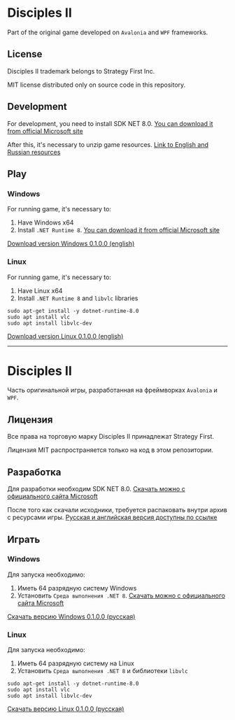 # Disciples II
Part of the original game developed on `Avalonia` and `WPF` frameworks.

## License
Disciples II trademark belongs to Strategy First Inc.

MIT license distributed only on source code in this repository.

## Development
For development, you need to install SDK NET 8.0. [You can download it from official Microsoft site](https://dotnet.microsoft.com/en-us/download/dotnet/8.0) 

After this, it's necessary to unzip game resources. [Link to English and Russian resources](https://onedrive.live.com/?authkey=%21ACKM5znYwj8j%5FtQ&id=A7FF1191A63D99FB%213000&cid=A7FF1191A63D99FB)

## Play
### Windows
For running game, it's necessary to:
1. Have Windows x64
2. Install `.NET Runtime 8`. [You can download it from official Microsoft site](https://dotnet.microsoft.com/en-us/download/dotnet/8.0) 

[Download version Windows 0.1.0.0 (english)](https://onedrive.live.com/?authkey=%21ACKM5znYwj8j%5FtQ&id=A7FF1191A63D99FB%212766&cid=A7FF1191A63D99FB)

### Linux
For running game, it's necessary to:
1. Have Linux x64
2. Install `.NET Runtime 8` and `libvlc` libraries
```
sudo apt-get install -y dotnet-runtime-8.0
sudo apt install vlc
sudo apt install libvlc-dev
```

[Download version Linux 0.1.0.0 (english)](https://onedrive.live.com/?authkey=%21ACKM5znYwj8j%5FtQ&id=A7FF1191A63D99FB%212765&cid=A7FF1191A63D99FB)


****

# Disciples II
Часть оригинальной игры, разработанная на фреймворках `Avalonia` и `WPF`.

## Лицензия
Все права на торговую марку Disciples II принадлежат Strategy First.

Лицензия MIT распространяется только на код в этом репозитории.

## Разработка
Для разработки необходим SDK NET 8.0. [Скачать можно с официального сайта Microsoft](https://dotnet.microsoft.com/ru-ru/download/dotnet/8.0) 

После того как скачали исходники, требуется распаковать внутри архив с ресурсами игры. [Русская и английская версия доступны по ссылке](https://onedrive.live.com/?authkey=%21ACKM5znYwj8j%5FtQ&id=A7FF1191A63D99FB%213000&cid=A7FF1191A63D99FB)

## Играть
### Windows
Для запуска необходимо:
1. Иметь 64 разрядную систему Windows
2. Установить `Среда выполнения .NET 8`. [Скачать можно с официального сайта Microsoft](https://dotnet.microsoft.com/ru-ru/download/dotnet/8.0)

[Скачать версию Windows 0.1.0.0 (русская)](https://onedrive.live.com/?authkey=%21ACKM5znYwj8j%5FtQ&id=A7FF1191A63D99FB%212769&cid=A7FF1191A63D99FB)

### Linux
Для запуска необходимо:
1. Иметь 64 разрядную систему на Linux
2. Установить `Среда выполнения .NET 8` и библиотеки `libvlc`
```
sudo apt-get install -y dotnet-runtime-8.0
sudo apt install vlc
sudo apt install libvlc-dev
```

[Скачать версию Linux 0.1.0.0 (русская)](https://onedrive.live.com/?authkey=%21ACKM5znYwj8j%5FtQ&id=A7FF1191A63D99FB%212768&cid=A7FF1191A63D99FB)
